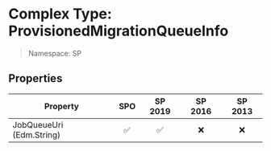 # Complex Type: ProvisionedMigrationQueueInfo

> Namespace: SP

## Properties

Property | SPO | SP 2019 | SP 2016 | SP 2013
----------|:---:|:-------:|:-------:|:-------:
JobQueueUri (Edm.String) | ✅ | ✅ | ❌ | ❌